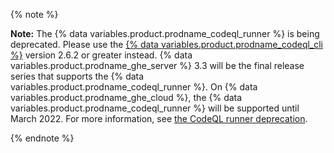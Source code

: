 {% note %}

**Note:** The {% data variables.product.prodname_codeql_runner %} is being deprecated. Please use the [{% data variables.product.prodname_codeql_cli %}](https://github.com/github/codeql-cli-binaries/releases) version 2.6.2 or greater instead.
{% data variables.product.prodname_ghe_server %} 3.3 will be the final release series that supports the {% data variables.product.prodname_codeql_runner %}. On {% data variables.product.prodname_ghe_cloud %}, the {% data variables.product.prodname_codeql_runner %} will be supported until March 2022.
For more information, see [the CodeQL runner deprecation](https://github.blog/changelog/2021-09-21-codeql-runner-deprecation/).

{% endnote %}
